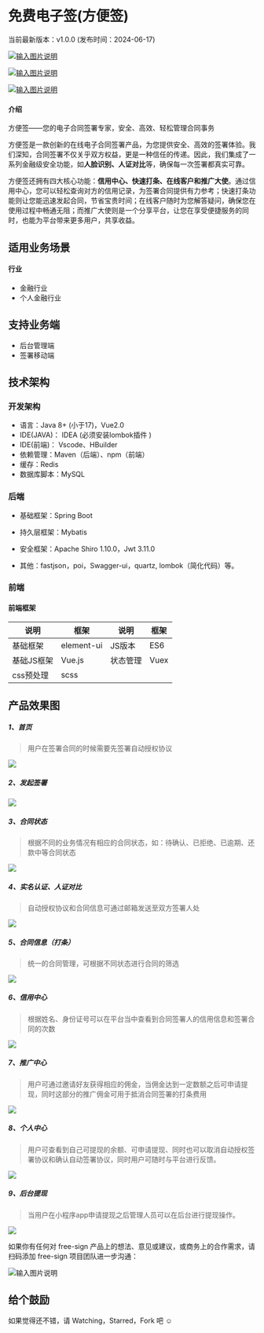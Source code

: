 # 免费电子签(方便签)

当前最新版本：v1.0.0 (发布时间：2024-06-17)



[![输入图片说明](https://img.shields.io/static/v1?label=licents&message=Apache%20License%202.0&color=green)](https://gitee.com/leepm/mini-contract/blob/master/LICENSE)

[![输入图片说明](https://img.shields.io/static/v1?label=Author&message=shawn&color=blue)](https://www.yi-types.com)

[![输入图片说明](https://img.shields.io/static/v1?label=version&message=1.0.0&color=green)](https://www.leepm.com)



#### 介绍

方便签——您的电子合同签署专家，安全、高效、轻松管理合同事务



方便签是一款创新的在线电子合同签署产品，为您提供安全、高效的签署体验。我们深知，合同签署不仅关乎双方权益，更是一种信任的传递。因此，我们集成了一系列金融级安全功能，如**人脸识别、人证对比**等，确保每一次签署都真实可靠。



方便签还拥有四大核心功能：**信用中心、快速打条、在线客户和推广大使**。通过信用中心，您可以轻松查询对方的信用记录，为签署合同提供有力参考；快速打条功能则让您能迅速发起合同，节省宝贵时间；在线客户随时为您解答疑问，确保您在使用过程中畅通无阻；而推广大使则是一个分享平台，让您在享受便捷服务的同时，也能为平台带来更多用户，共享收益。



## 适用业务场景

#### 行业 

- 金融行业
- 个人金融行业



## 支持业务端

- 后台管理端
- 签署移动端



## 技术架构

### 开发架构

- 语言：Java 8+ (小于17)，Vue2.0
- IDE(JAVA)： IDEA (必须安装lombok插件 )
- IDE(前端)： Vscode、HBuilder
- 依赖管理：Maven（后端）、npm（前端）
- 缓存：Redis
- 数据库脚本：MySQL

###   **后端**

- 基础框架：Spring Boot

- 持久层框架：Mybatis

- 安全框架：Apache Shiro 1.10.0，Jwt 3.11.0
- 其他：fastjson，poi，Swagger-ui，quartz, lombok（简化代码）等。



### 前端

#### 前端框架

| 说明       | 框架       | 说明     | 框架 |
| ---------- | ---------- | -------- | ---- |
| 基础框架   | element-ui | JS版本   | ES6  |
| 基础JS框架 | Vue.js     | 状态管理 | Vuex |
| css预处理  | scss       |          |      |



## 产品效果图

##### 1、首页

> 用户在签署合同的时候需要先签署自动授权协议

![](https://leepm.oss-cn-beijing.aliyuncs.com/public-images/fbq/fangbianqian_01.png)

##### 2、发起签署

> 

![](https://leepm.oss-cn-beijing.aliyuncs.com/public-images/fbq/fangbianqian_02.png)

##### 3、合同状态

> 根据不同的业务情况有相应的合同状态，如：待确认、已拒绝、已逾期、还款中等合同状态

![](https://leepm.oss-cn-beijing.aliyuncs.com/public-images/fbq/fangbianqian_03.png)

##### 4、实名认证、人证对比

> 自动授权协议和合同信息可通过邮箱发送至双方签署人处

![](https://leepm.oss-cn-beijing.aliyuncs.com/public-images/fbq/fangbianqian_04.png)

##### 5、合同信息（打条）

> 统一的合同管理，可根据不同状态进行合同的筛选

![](https://leepm.oss-cn-beijing.aliyuncs.com/public-images/fbq/fangbianqian_05.png)

##### 6、信用中心

> 根据姓名、身份证号可以在平台当中查看到合同签署人的信用信息和签署合同的次数

![](https://leepm.oss-cn-beijing.aliyuncs.com/public-images/fbq/fangbianqian_06.png)

##### 7、推广中心

> 用户可通过邀请好友获得相应的佣金，当佣金达到一定数额之后可申请提现，同时这部分的推广佣金可用于抵消合同签署的打条费用

![](https://leepm.oss-cn-beijing.aliyuncs.com/public-images/fbq/fangbianqian_07.png)

##### 8、个人中心

> 用户可查看到自己可提现的余额、可申请提现、同时也可以取消自动授权签署协议和确认自动签署协议，同时用户可随时与平台进行反馈。

![](https://leepm.oss-cn-beijing.aliyuncs.com/public-images/fbq/fangbianqian_08.png)

##### 9、后台提现

> 当用户在小程序app申请提现之后管理人员可以在后台进行提现操作。

![](https://leepm.oss-cn-beijing.aliyuncs.com/public-images/fbq/admin_01.png)





如果你有任何对 free-sign 产品上的想法、意见或建议，或商务上的合作需求，请扫码添加 free-sign 项目团队进一步沟通： 

![输入图片说明](https://leepm.oss-cn-beijing.aliyuncs.com/public-images/shawn_huangxing_qrcode.png)



##  给个鼓励

如果觉得还不错，请 Watching，Starred，Fork 吧 ☺

